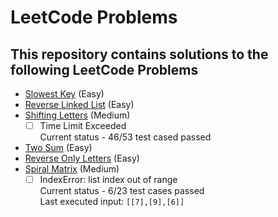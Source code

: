 # LeetCode Problems
## This repository contains solutions to the following LeetCode Problems
* [Slowest Key](https://leetcode.com/problems/slowest-key/) (Easy)
* [Reverse Linked List](https://leetcode.com/problems/reverse-linked-list/) (Easy)
* [Shifting Letters](https://leetcode.com/problems/shifting-letters/) (Medium)
  - [ ] Time Limit Exceeded\
  Current status - 46/53 test cased passed
* [Two Sum](https://leetcode.com/problems/two-sum/) (Easy)
* [Reverse Only Letters](https://leetcode.com/problems/reverse-only-letters/) (Easy)
* [Spiral Matrix](https://leetcode.com/problems/spiral-matrix/) (Medium)
  - [ ] IndexError: list index out of range\
  Current status - 6/23 test cases passed\
  Last executed input: `[[7],[9],[6]]`
